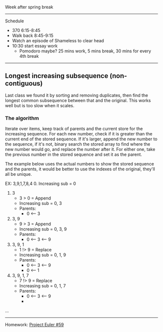 Week after spring break

---
Schedule
* 370 6:15-8:45
* Walk back 8:45-9:15
* Watch an episode of Shameless to clear head
* 10:30 start essay work
    * Pomodoro maybe? 25 mins work, 5 mins break, 30 mins for every 4th break
---

## Longest increasing subsequence (non-contiguous)

Last class we found it by sorting and removing duplicates, then find the longest common subsequence between that and the original. This works well but is too slow when it scales.

### The algorithm
Iterate over items, keep track of parents and the current store for the increasing sequence. For each new number, check if it is greater than the current end of the stored sequence. If it's larger, append the new number to the sequence, if it's not, binary search the stored array to find where the new number would go, and replace the number after it. For either one, take the previous number in the stored sequence and set it as the parent.

The example below uses the actual numbers to show the stored sequence and the parents, it would be better to use the indexes of the original, they'll all be unique.

EX: 3,9,1,7,8,4
0. Increasing sub = 0
1. 3
    * 3 > 0 = Append
    * Increasing sub = 0, 3
    * Parents:
        * 0 <-- 3
2. 3, 9
    * 9 > 3 = Append
    * Increasing sub = 0, 3, 9
    * Parents:
        * 0 <-- 3 <-- 9
3. 3, 9, 1
    * 1 !> 9 = Replace
    * Increasing sub = 0, 1, 9
    * Parents:
        * 0 <-- 3 <-- 9
        * 0 <-- 1
4. 3, 9, 1, 7
    * 7 !> 9 = Replace
    * Increasing sub = 0, 1, 7
    * Parents:
        * 0 <-- 3 <-- 9
        *
...

---

Homework: [Project Euler #59](https://projecteuler.net/problem=59)
